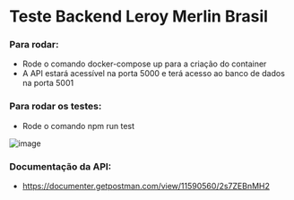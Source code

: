 # Teste Backend Leroy Merlin Brasil

### Para rodar:

- Rode o comando docker-compose up para a criação do container
- A API estará acessível na porta 5000 e terá acesso ao banco de dados na porta 5001

### Para rodar os testes:

- Rode o comando npm run test

![image](https://user-images.githubusercontent.com/62355596/191846023-9025e3f9-20c8-42bd-89ed-9e56aa93d8f3.png)



### Documentação da API:
- https://documenter.getpostman.com/view/11590560/2s7ZEBnMH2
